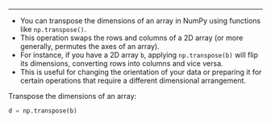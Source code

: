 ---

* You can transpose the dimensions of an array in NumPy using functions like `np.transpose()`. 
* This operation swaps the rows and columns of a 2D array (or more generally, permutes the axes of an array). 
* For instance, if you have a 2D array `b`, applying `np.transpose(b)` will flip its dimensions, converting rows into columns and vice versa. 
* This is useful for changing the orientation of your data or preparing it for certain operations that require a different dimensional arrangement.

Transpose the dimensions of an array:

````python
d = np.transpose(b)
````
